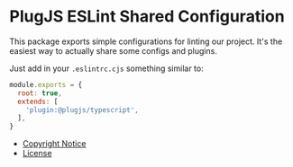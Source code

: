 PlugJS ESLint Shared Configuration
==================================

This package exports simple configurations for linting our project. It's the
easiest way to actually share some configs and plugins.

Just add in your `.eslintrc.cjs` something similar to:

```javascript
module.exports = {
  root: true,
  extends: [
    'plugin:@plugjs/typescript',
  ],
}
```

* [Copyright Notice](NOTICE.md)
* [License](LICENSE.md)
